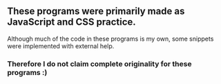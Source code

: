## These programs were primarily made as JavaScript and CSS practice. 
Although much of the code in these programs is my own, some snippets were implemented with external help.
### Therefore I do not claim complete originality for these programs :)

